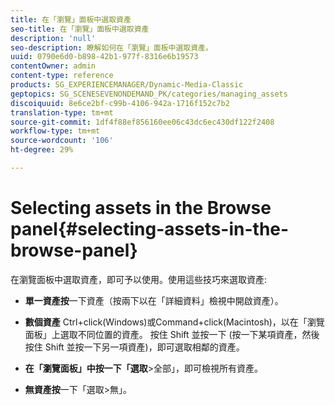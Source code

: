 ```yaml
---
title: 在「瀏覽」面板中選取資產
seo-title: 在「瀏覽」面板中選取資產
description: 'null'
seo-description: 瞭解如何在「瀏覽」面板中選取資產。
uuid: 0790e6d0-b898-42b1-977f-8316e6b19573
contentOwner: admin
content-type: reference
products: SG_EXPERIENCEMANAGER/Dynamic-Media-Classic
geptopics: SG_SCENESEVENONDEMAND_PK/categories/managing_assets
discoiquuid: 8e6ce2bf-c99b-4106-942a-1716f152c7b2
translation-type: tm+mt
source-git-commit: 1df4f88ef856160ee06c43dc6ec430df122f2408
workflow-type: tm+mt
source-wordcount: '106'
ht-degree: 29%

---
```



# Selecting assets in the Browse panel{#selecting-assets-in-the-browse-panel}

在瀏覽面板中選取資產，即可予以使用。使用這些技巧來選取資產:

* **單一資產按**&#x200B;一下資產（按兩下以在「詳細資料」檢視中開啟資產）。

* **數個資產** Ctrl+click(Windows)或Command+click(Macintosh)，以在「瀏覽面板」上選取不同位置的資產。 按住 Shift 並按一下 (按一下某項資產，然後按住 Shift 並按一下另一項資產)，即可選取相鄰的資產。

* **在「瀏覽面板」中按一下「選取**>全部」，即可檢視所有資產。

* **無資產按**&#x200B;一下「選取>無」。
